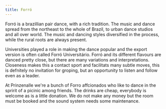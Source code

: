 ```yaml
---
title: Forró
---
```

Forró is a brazillian pair dance, with a rich tradition. The music and dance spread from the northeast to the whole of Brazil, to urban dance studios and all over world. The music and dancing styles diversified in the process, while the rural roots are always present.


Universities played a role in making the dance popular and the export version is often called Forró Universitário. Forró and its different flavours are danced pretty close, but there are many variations and interpretations. Closeness makes this a contact sport and facilitats many subtle moves, this is defnitely no invitation for groping, but an opportunity to listen and follow even as a leader. 


At Prinzenalle we're a bunch of Forro affcionados who like to dance in the spririt of a picinic among friends. The drinks are cheap, everybody is welcome as is a little donation. We do not make any money but the room must be booked and the sound system needs some maintenance.

